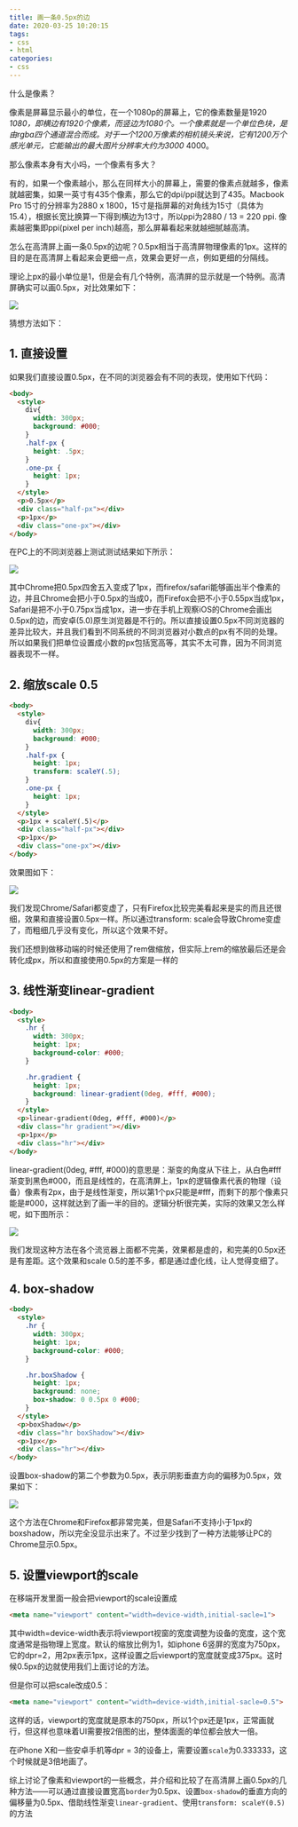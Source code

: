 ```yaml
---
title: 画一条0.5px的边
date: 2020-03-25 10:20:15
tags:
- css
- html
categories:
- css
---
```


什么是像素？

像素是屏幕显示最小的单位，在一个1080p的屏幕上，它的像素数量是1920 *1080，即横边有1920个像素，而竖边为1080个。一个像素就是一个单位色块，是由rgba四个通道混合而成。对于一个1200万像素的相机镜头来说，它有1200万个感光单元，它能输出的最大图片分辨率大约为3000* 4000。

那么像素本身有大小吗，一个像素有多大？

有的，如果一个像素越小，那么在同样大小的屏幕上，需要的像素点就越多，像素就越密集，如果一英寸有435个像素，那么它的dpi/ppi就达到了435。Macbook Pro 15寸的分辨率为2880 x 1800，15寸是指屏幕的对角线为15寸（具体为15.4），根据长宽比换算一下得到横边为13寸，所以ppi为2880 / 13 = 220 ppi. 像素越密集即ppi(pixel per inch)越高，那么屏幕看起来就越细腻越高清。

怎么在高清屏上画一条0.5px的边呢？0.5px相当于高清屏物理像素的1px。这样的目的是在高清屏上看起来会更细一点，效果会更好一点，例如更细的分隔线。 

理论上px的最小单位是1，但是会有几个特例，高清屏的显示就是一个特例。高清屏确实可以画0.5px，对比效果如下： 

 ![](381845-30d6bfdb16105a41.png) 

猜想方法如下：

## 1. 直接设置

如果我们直接设置0.5px，在不同的浏览器会有不同的表现，使用如下代码：

``` html
<body>
  <style>
    div{
      width: 300px;
      background: #000;
    }
    .half-px {
      height: .5px;
    }
    .one-px {
      height: 1px;
    }
  </style>
  <p>0.5px</p>
  <div class="half-px"></div>
  <p>1px</p>
  <div class="one-px"></div>
</body>
```

 在PC上的不同浏览器上测试测试结果如下所示： 

![](0.5px381845-8bc8f0fa7f9fb678.png)

其中Chrome把0.5px四舍五入变成了1px，而firefox/safari能够画出半个像素的边，并且Chrome会把小于0.5px的当成0，而Firefox会把不小于0.55px当成1px，Safari是把不小于0.75px当成1px，进一步在手机上观察iOS的Chrome会画出0.5px的边，而安卓(5.0)原生浏览器是不行的。所以直接设置0.5px不同浏览器的差异比较大，并且我们看到不同系统的不同浏览器对小数点的px有不同的处理。所以如果我们把单位设置成小数的px包括宽高等，其实不太可靠，因为不同浏览器表现不一样。 



## 2. 缩放scale 0.5

```html
<body>
  <style>
    div{
      width: 300px;
      background: #000;
    }
    .half-px {
      height: 1px;
      transform: scaleY(.5);
    }
    .one-px {
      height: 1px;
    }
  </style>
  <p>1px + scaleY(.5)</p>
  <div class="half-px"></div>
  <p>1px</p>
  <div class="one-px"></div>
</body>
```

效果图如下：

![](381845-3b74e4afcb12de3e.png)

我们发现Chrome/Safari都变虚了，只有Firefox比较完美看起来是实的而且还很细，效果和直接设置0.5px一样。所以通过transform: scale会导致Chrome变虚了，而粗细几乎没有变化，所以这个效果不好。

我们还想到做移动端的时候还使用了rem做缩放，但实际上rem的缩放最后还是会转化成px，所以和直接使用0.5px的方案是一样的

## 3. 线性渐变linear-gradient

```html
<body>
  <style>
    .hr {
      width: 300px;
      height: 1px;
      background-color: #000;
    }

    .hr.gradient {
      height: 1px;
      background: linear-gradient(0deg, #fff, #000);
    }
  </style>
  <p>linear-gradient(0deg, #fff, #000)</p>
  <div class="hr gradient"></div>
  <p>1px</p>
  <div class="hr"></div>
</body>
```

linear-gradient(0deg, #fff, #000)的意思是：渐变的角度从下往上，从白色#fff渐变到黑色#000，而且是线性的，在高清屏上，1px的逻辑像素代表的物理（设备）像素有2px，由于是线性渐变，所以第1个px只能是#fff，而剩下的那个像素只能是#000，这样就达到了画一半的目的。逻辑分析很完美，实际的效果又怎么样呢，如下图所示：

![](image-20200325110612191.png)

我们发现这种方法在各个流览器上面都不完美，效果都是虚的，和完美的0.5px还是有差距。这个效果和scale 0.5的差不多，都是通过虚化线，让人觉得变细了。

## 4. box-shadow

```html
<body>
  <style>
    .hr {
      width: 300px;
      height: 1px;
      background-color: #000;
    }

    .hr.boxShadow {
      height: 1px;
      background: none;
      box-shadow: 0 0.5px 0 #000;
    }
  </style>
  <p>boxShadow</p>
  <div class="hr boxShadow"></div>
  <p>1px</p>
  <div class="hr"></div>
</body>
```

设置box-shadow的第二个参数为0.5px，表示阴影垂直方向的偏移为0.5px，效果如下：

![](image-20200325111341469.png)

 这个方法在Chrome和Firefox都非常完美，但是Safari不支持小于1px的boxshadow，所以完全没显示出来了。不过至少找到了一种方法能够让PC的Chrome显示0.5px。 



## 5. 设置viewport的scale

 在移端开发里面一般会把viewport的scale设置成 

```html
<meta name="viewport" content="width=device-width,initial-sacle=1">
```

其中width=device-width表示将viewport视窗的宽度调整为设备的宽度，这个宽度通常是指物理上宽度。默认的缩放比例为1，如iphone 6竖屏的宽度为750px，它的dpr=2，用2px表示1px，这样设置之后viewport的宽度就变成375px。这时候0.5px的边就使用我们上面讨论的方法。

但是你可以把scale改成0.5：

```html
<meta name="viewport" content="width=device-width,initial-sacle=0.5">
```

这样的话，viewport的宽度就是原本的750px，所以1个px还是1px，正常画就行，但这样也意味着UI需要按2倍图的出，整体面面的单位都会放大一倍。

在iPhone X和一些安卓手机等dpr = 3的设备上，需要设置`scale`为0.333333，这个时候就是3倍地画了。

综上讨论了像素和viewport的一些概念，并介绍和比较了在高清屏上画0.5px的几种方法——可以通过直接设置宽高`border`为0.5px、设置`box-shadow`的垂直方向的偏移量为0.5px、借助线性渐变`linear-gradient`、使用`transform: scaleY(0.5)`的方法